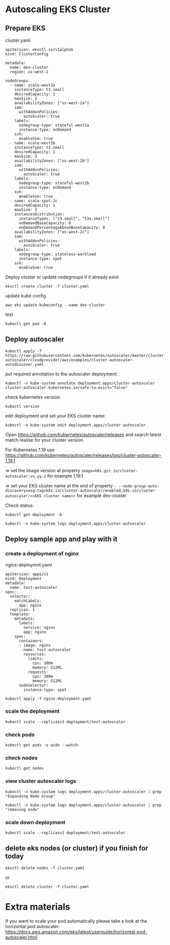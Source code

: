 # Autoscaling EKS Cluster
## Prepare EKS
cluster.yaml
```
apiVersion: eksctl.io/v1alpha5
kind: ClusterConfig

metadata:
  name: dev-cluster
  region: us-west-2

nodeGroups:
  - name: scale-west2a
    instanceType: t3.small
    desiredCapacity: 1
    maxSize: 3
    availabilityZones: ["us-west-2a"]
    iam:
      withAddonPolicies:
        autoScaler: true
    labels:
      nodegroup-type: stateful-west2a
      instance-type: onDemand
    ssh:
      enableSsm: true
  - name: scale-west2b
    instanceType: t3.small
    desiredCapacity: 1
    maxSize: 3
    availabilityZones: ["us-west-2b"]
    iam:
      withAddonPolicies:
        autoScaler: true
    labels:
      nodegroup-type: stateful-west2b
      instance-type: onDemand
    ssh:
      enableSsm: true
  - name: scale-spot-2c
    desiredCapacity: 1
    maxSize: 3
    instancesDistribution:
      instanceTypes: ["t3.small", "t3a.small"]
      onDemandBaseCapacity: 0
      onDemandPercentageAboveBaseCapacity: 0
    availabilityZones: ["us-west-2c"]
    iam:
      withAddonPolicies:
        autoScaler: true
    labels:
      nodegroup-type: stateless-workload
      instance-type: spot
    ssh: 
      enableSsm: true
```

Deploy cluster or update nodegroups if it already exist
```
eksctl create cluster -f cluster.yaml
```

update kube config
```
aws eks update-kubeconfig --name dev-cluster
```

test
```
kubectl get pod -A
```
## Deploy autoscaler

```
kubectl apply -f https://raw.githubusercontent.com/kubernetes/autoscaler/master/cluster-autoscaler/cloudprovider/aws/examples/cluster-autoscaler-autodiscover.yaml
```
  
put required annotation to the autoscaler deployment:

```
kubectl -n kube-system annotate deployment.apps/cluster-autoscaler cluster-autoscaler.kubernetes.io/safe-to-evict="false"
```

check kubernetes version:
```
kubectl version
```

edit deployment and set your EKS cluster name:

```
kubectl -n kube-system edit deployment.apps/cluster-autoscaler
```

Open https://github.com/kubernetes/autoscaler/releases and search latest match realise for your cluster version.

For Kubernetes 1.19 use https://github.com/kubernetes/autoscaler/releases/tag/cluster-autoscaler-1.19.1

=> set the image version at property ```image=k8s.gcr.io/cluster-autoscaler:vx.yy.z``` for example 1.19.1

=> set your EKS cluster name at the end of property ```- --node-group-auto-discovery=asg:tag=k8s.io/cluster-autoscaler/enabled,k8s.io/cluster-autoscaler/<<EKS cluster name>>``` for example dev-cluster

Check status:
```
kubectl get deployment -A
```
```
kubectl -n kube-system logs deployment.apps/cluster-autoscaler
```
## Deploy sample app and play with it

### create a deployment of nginx

nginx-deploymnt.yaml
```
apiVersion: apps/v1
kind: Deployment
metadata:
  name: test-autoscaler
spec:
  selector:
    matchLabels:
      app: nginx
  replicas: 1
  template:
    metadata:
      labels:
        service: nginx
        app: nginx
    spec:
      containers:
      - image: nginx
        name: test-autoscaler
        resources:
          limits:
            cpu: 300m
            memory: 512Mi
          requests:
            cpu: 300m
            memory: 512Mi
      nodeSelector:
        instance-type: spot
```

```
kubectl apply -f nginx-deployment.yaml
```

### scale the deployment

```
kubectl scale --replicas=3 deployment/test-autoscaler
```

### check pods

```
kubectl get pods -o wide --watch
```

### check nodes 

```
kubectl get nodes
```

### view cluster autoscaler logs

```
kubectl -n kube-system logs deployment.apps/cluster-autoscaler | grep "Expanding Node Group"
```
```
kubectl -n kube-system logs deployment.apps/cluster-autoscaler | grep "removing node"
```


### scale down deployment
```
kubectl scale --replicas=1 deployment/test-autoscaler
```

## delete eks nodes (or cluster) if you finish for today
```
eksctl delete nodes -f cluster.yaml
```
or
```
eksctl delete cluster -f cluster.yaml 
```

# Extra materials
If you want to scale your pod automatically please take a look at the horizontal pod autoscaler: 
https://docs.aws.amazon.com/eks/latest/userguide/horizontal-pod-autoscaler.html
